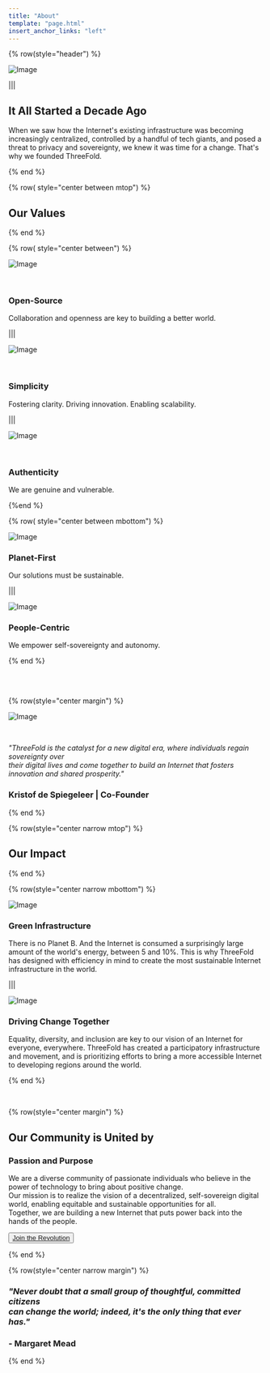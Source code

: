```yaml
---
title: "About"
template: "page.html"
insert_anchor_links: "left"
---
```

<!-- section 1 (header) -->

<!-- <div class="text-gray-900 bg-cover bg-no-repeat">
    <div class="h-full">
      <div class="flex flex-col items-center md:flex-row">
       <div class="w-full md:w-1/2">
          <div class="block">
            <img
                src="about_geometric_header.png" class="w-full h-full"/>
          </div>
        </div>
        <div class="flex flex-col items-start justify-center w-full lg:py-24 py-6 md:w-1/2">
          <div class="flex flex-col items-start justify-center p-6">
            <h2>It All Started a Decade Ago</strong></h2>
            <p>When we saw how the Internet's existing infrastructure was becoming increasingly centralized, controlled by a handful of tech giants, and posed a threat to privacy and sovereignty, we knew it was time for a change. That's why we founded ThreeFold.</p>
          </div>
        </div>
      </div>
    </div>
  </div> -->

<div class="container mx-auto">

{% row(style="header") %}

![Image](about_header_geometric.png#mx-auto)

|||

## It All Started a Decade Ago

When we saw how the Internet's existing infrastructure was becoming increasingly centralized, controlled by a handful of tech giants, and posed a threat to privacy and sovereignty, we knew it was time for a change. That's why we founded ThreeFold.


{% end %}


<!-- section 2 -->

{% row( style="center between mtop") %}

<!-- bgColor="#ececec" -->

## **Our Values**

{% end %}

{% row( style="center between") %}

![Image](opensource.png#icon)

<br>

### **Open-Source**
Collaboration and openness are key to building a better world.

|||

![Image](simplicity.png#icon)

<br>

### **Simplicity**
Fostering clarity. Driving innovation. Enabling scalability.

|||

![Image](authenticity.png#icon)

<br>

### **Authenticity**
We are genuine and vulnerable.

{%end %}

{% row( style="center between mbottom") %}

![Image](planetfirst.png#icon)

### **Planet-First**
Our solutions must be sustainable.

|||

![Image](peoplefirst.png#icon)

### **People-Centric**
We empower self-sovereignty and autonomy.

{% end %}



<br>

<br>

<!-- section 3 -->

<div class="bgtest">

{% row(style="center margin") %}

![Image](KDS.png#mx-auto)

<br>


<i>"ThreeFold is the catalyst for a new digital era, where individuals regain sovereignty over <br>their digital lives and come together to build an Internet that fosters innovation and shared prosperity." </i>

### **Kristof de Spiegeleer** | Co-Founder

{% end %}

</div>

<!-- section 4-->

{% row(style="center narrow mtop") %}

## **Our Impact**

{% end %}

{% row(style="center narrow mbottom") %}

![Image](earth2.png#medium)

### **Green Infrastructure**

There is no Planet B. And the Internet is consumed a surprisingly large amount of the world's energy, between 5 and 10%. This is why ThreeFold has designed with efficiency in mind to create the most sustainable Internet infrastructure in the world. 

|||

![Image](community2.png#medium)

### **Driving Change Together**

Equality, diversity, and inclusion are key to our vision of an Internet for everyone, everywhere. ThreeFold has created a participatory infrastructure and movement, and is prioritizing efforts to bring a more accessible Internet to developing regions around the world.

{% end %}

<br>

<!-- section 5 -->

<div class="bgtest2">

{% row(style="center margin") %}

## Our Community is United by
### **Passion and Purpose**

We are a diverse community of passionate individuals who believe in the power of technology to bring about positive change.<br>
Our mission is to realize the vision of a decentralized, self-sovereign digital world, enabling equitable and sustainable opportunities for all.<br> Together, we are building a new Internet that puts power back into the hands of the people.

<button>[Join the Revolution](https://t.me/threefold)</button>

{% end %}

</div>

<!-- section 6 -->

{% row(style="center narrow  margin") %}

### <i>**"Never doubt that a small group of thoughtful, committed citizens <br> can change the world; indeed, it's the only thing that ever has."**</i> 
### - Margaret Mead

</div>

{% end %}

